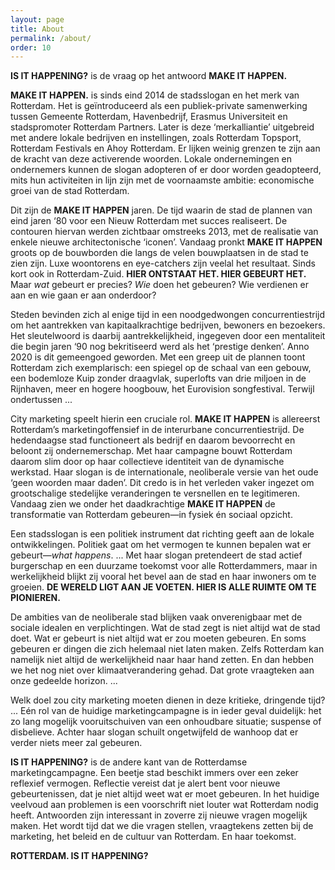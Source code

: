 ```yaml
---
layout: page
title: About
permalink: /about/
order: 10
---
```


**IS IT HAPPENING?** is de vraag op het antwoord **MAKE IT HAPPEN.**


**MAKE IT HAPPEN.** is sinds eind 2014 de stadsslogan en het merk van Rotterdam. Het is geïntroduceerd als een publiek-private samenwerking tussen Gemeente Rotterdam, Havenbedrijf, Erasmus Universiteit en stadspromoter Rotterdam Partners. Later is deze ‘merkalliantie’ uitgebreid met andere lokale bedrijven en instellingen, zoals Rotterdam Topsport, Rotterdam Festivals en Ahoy Rotterdam. Er lijken weinig grenzen te zijn aan de kracht van deze activerende woorden. Lokale ondernemingen en ondernemers kunnen de slogan adopteren of er door worden geadopteerd, mits hun activiteiten in lijn zijn met de voornaamste ambitie: economische groei van de stad Rotterdam.

Dit zijn de **MAKE IT HAPPEN** jaren. De tijd waarin de stad de plannen van eind jaren ‘80 voor een Nieuw Rotterdam met succes realiseert. De contouren hiervan werden zichtbaar omstreeks 2013, met de realisatie van enkele nieuwe architectonische ‘iconen’. Vandaag pronkt  **MAKE IT HAPPEN** groots op de bouwborden die langs de velen bouwplaatsen in de stad te zien zijn. Luxe woontorens en eye-catchers zijn veelal het resultaat. Sinds kort ook in Rotterdam-Zuid. **HIER ONTSTAAT HET. HIER GEBEURT HET.** Maar *wat* gebeurt er precies? *Wie* doen het gebeuren? Wie verdienen er aan en wie gaan er aan onderdoor?

Steden bevinden zich al enige tijd in een noodgedwongen concurrentiestrijd om het aantrekken van kapitaalkrachtige bedrijven, bewoners en bezoekers. Het sleutelwoord is daarbij aantrekkelijkheid, ingegeven door een mentaliteit die begin jaren ‘90 nog bekritiseerd werd als het ‘prestige denken’. Anno 2020 is dit gemeengoed geworden. Met een greep uit de plannen toont Rotterdam zich exemplarisch: een spiegel op de schaal van een gebouw, een bodemloze Kuip zonder draagvlak, superlofts van drie miljoen in de Rijnhaven, meer en hogere hoogbouw, het Eurovision songfestival. Terwijl ondertussen ... 

City marketing speelt hierin een cruciale rol. **MAKE IT HAPPEN** is allereerst Rotterdam’s marketingoffensief in de interurbane concurrentiestrijd. De hedendaagse stad functioneert als bedrijf en daarom bevoorrecht en beloont zij ondernemerschap. Met haar campagne bouwt Rotterdam daarom slim door op haar collectieve identiteit van de dynamische werkstad. Haar slogan is de internationale, neoliberale versie van het oude ‘geen woorden maar daden’. Dit credo is in het verleden vaker ingezet om grootschalige stedelijke veranderingen te versnellen en te legitimeren. Vandaag zien we onder het daadkrachtige **MAKE IT HAPPEN** de transformatie van Rotterdam gebeuren—in fysiek én sociaal opzicht.

Een stadsslogan is een politiek instrument dat richting geeft aan de lokale ontwikkelingen. Politiek gaat om het vermogen te kunnen bepalen wat er gebeurt—*what happens*. ... Met haar slogan pretendeert de stad actief burgerschap en een duurzame toekomst voor alle Rotterdammers, maar in werkelijkheid blijkt zij vooral het bevel aan de stad en haar inwoners om te groeien. **DE WERELD LIGT AAN JE VOETEN. HIER IS ALLE RUIMTE OM TE PIONIEREN.**

De ambities van de neoliberale stad blijken vaak onverenigbaar met de sociale idealen en verplichtingen. Wat de stad zegt is niet altijd wat de stad doet. Wat er gebeurt is niet altijd wat er zou moeten gebeuren. En soms gebeuren er dingen die zich helemaal niet laten maken. Zelfs Rotterdam kan namelijk niet altijd de werkelijkheid naar haar hand zetten. En dan hebben we het nog niet over klimaatverandering gehad. Dat grote vraagteken aan onze gedeelde horizon. ...

Welk doel zou city marketing moeten dienen in deze kritieke, dringende tijd? ... Eén rol van de huidige marketingcampagne is in ieder geval duidelijk: het zo lang mogelijk vooruitschuiven van een onhoudbare situatie; suspense of disbelieve. Achter haar slogan schuilt ongetwijfeld de wanhoop dat er verder niets meer zal gebeuren.

**IS IT HAPPENING?** is de andere kant van de Rotterdamse marketingcampagne. Een beetje stad beschikt immers over een zeker reflexief vermogen. Reflectie vereist dat je alert bent voor nieuwe gebeurtenissen, dat je niet altijd weet wat er moet gebeuren. In het huidige veelvoud aan problemen is een voorschrift niet louter wat Rotterdam nodig heeft. Antwoorden zijn interessant in zoverre zij nieuwe vragen mogelijk maken. Het wordt tijd dat we die vragen stellen, vraagtekens zetten bij de marketing, het beleid en de cultuur van Rotterdam. En haar toekomst.

**ROTTERDAM. IS IT HAPPENING?**


[jekyll-organization]: https://github.com/jekyll
